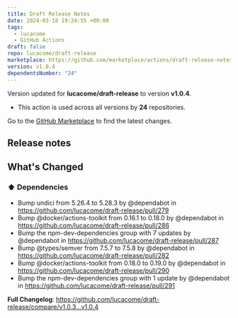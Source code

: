```yaml
---
title: Draft Release Notes
date: 2024-03-18 19:24:55 +00:00
tags:
  - lucacome
  - GitHub Actions
draft: false
repo: lucacome/draft-release
marketplace: https://github.com/marketplace/actions/draft-release-notes
version: v1.0.4
dependentsNumber: "24"
---
```



Version updated for **lucacome/draft-release** to version **v1.0.4**.
- This action is used across all versions by **24** repositories.

Go to the [GitHub Marketplace](https://github.com/marketplace/actions/draft-release-notes) to find the latest changes.

## Release notes

<!-- Release notes generated using configuration in .github/release.yml at main -->

## What's Changed
### ⬆️ Dependencies
* Bump undici from 5.26.4 to 5.28.3 by @dependabot in https://github.com/lucacome/draft-release/pull/279
* Bump @docker/actions-toolkit from 0.16.1 to 0.18.0 by @dependabot in https://github.com/lucacome/draft-release/pull/286
* Bump the npm-dev-dependencies group with 7 updates by @dependabot in https://github.com/lucacome/draft-release/pull/287
* Bump @types/semver from 7.5.7 to 7.5.8 by @dependabot in https://github.com/lucacome/draft-release/pull/282
* Bump @docker/actions-toolkit from 0.18.0 to 0.19.0 by @dependabot in https://github.com/lucacome/draft-release/pull/290
* Bump the npm-dev-dependencies group with 1 update by @dependabot in https://github.com/lucacome/draft-release/pull/291


**Full Changelog**: https://github.com/lucacome/draft-release/compare/v1.0.3...v1.0.4
